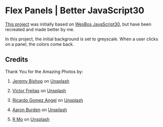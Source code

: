 # Flex Panels | Better JavaScript30

[This project](https://ivanajeo.github.io/better-javascript30/05_FlexPanelGallery/) was initially based on [WesBos JavaScript30](https://javascript30.com/), but have been recreated and made better by me.

In this project, the initial background is set to greyscale. When a user clicks on a panel, the colors come back.


## Credits
Thank You for the Amazing Photos by:
1. <a href="https://unsplash.com/@jeremybishop?utm_content=creditCopyText&utm_medium=referral&utm_source=unsplash">Jeremy Bishop</a> on <a href="https://unsplash.com/photos/closeup-photography-of-plant-on-ground-vGjGvtSfys4?utm_content=creditCopyText&utm_medium=referral&utm_source=unsplash">Unsplash</a>

2. <a href="https://unsplash.com/@victorfreitas?utm_content=creditCopyText&utm_medium=referral&utm_source=unsplash">Victor Freitas</a> on <a href="https://unsplash.com/photos/man-placing-weight-plate-on-barbell-vjkM-0m34KU?utm_content=creditCopyText&utm_medium=referral&utm_source=unsplash">Unsplash</a>

3. <a href="https://unsplash.com/@rgaleriacom?utm_content=creditCopyText&utm_medium=referral&utm_source=unsplash">Ricardo Gomez Angel</a> on <a href="https://unsplash.com/photos/photo-of-black-and-brown-subway-3WwpGlGnfjA?utm_content=creditCopyText&utm_medium=referral&utm_source=unsplash">Unsplash</a>

4. <a href="https://unsplash.com/@aaronburden?utm_content=creditCopyText&utm_medium=referral&utm_source=unsplash">Aaron Burden</a> on <a href="https://unsplash.com/photos/two-books-on-wood-plank-LNwn_A9RGHo?utm_content=creditCopyText&utm_medium=referral&utm_source=unsplash">Unsplash</a>

5.  <a href="https://unsplash.com/@mooo3721?utm_content=creditCopyText&utm_medium=referral&utm_source=unsplash">R Mo</a> on <a href="https://unsplash.com/photos/calm-body-of-water-near-brown-mountain-under-white-and-gray-sky-w-_iZqdviAo?utm_content=creditCopyText&utm_medium=referral&utm_source=unsplash">Unsplash</a>
